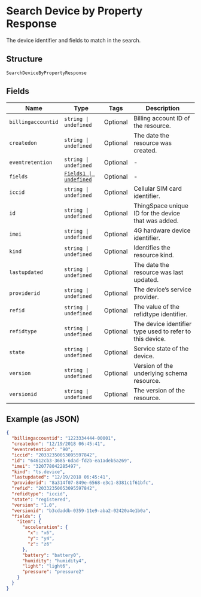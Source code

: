 
# Search Device by Property Response

The device identifier and fields to match in the search.

## Structure

`SearchDeviceByPropertyResponse`

## Fields

| Name | Type | Tags | Description |
|  --- | --- | --- | --- |
| `billingaccountid` | `string \| undefined` | Optional | Billing account ID of the resource. |
| `createdon` | `string \| undefined` | Optional | The date the resource was created. |
| `eventretention` | `string \| undefined` | Optional | - |
| `fields` | [`Fields1 \| undefined`](../../doc/models/fields-1.md) | Optional | - |
| `iccid` | `string \| undefined` | Optional | Cellular SIM card identifier. |
| `id` | `string \| undefined` | Optional | ThingSpace unique ID for the device that was added. |
| `imei` | `string \| undefined` | Optional | 4G hardware device identifier. |
| `kind` | `string \| undefined` | Optional | Identifies the resource kind. |
| `lastupdated` | `string \| undefined` | Optional | The date the resource was last updated. |
| `providerid` | `string \| undefined` | Optional | The device’s service provider. |
| `refid` | `string \| undefined` | Optional | The value of the refidtype identifier. |
| `refidtype` | `string \| undefined` | Optional | The device identifier type used to refer to this device. |
| `state` | `string \| undefined` | Optional | Service state of the device. |
| `version` | `string \| undefined` | Optional | Version of the underlying schema resource. |
| `versionid` | `string \| undefined` | Optional | The version of the resource. |

## Example (as JSON)

```json
{
  "billingaccountid": "1223334444-00001",
  "createdon": "12/19/2018 06:45:41",
  "eventretention": "90",
  "iccid": "20332350053095597842",
  "id": "64612cb3-3685-6dad-fd2b-ea1adeb5a269",
  "imei": "320778042285497",
  "kind": "ts.device",
  "lastupdated": "12/19/2018 06:45:41",
  "providerid": "8a314f07-849e-6568-e3c1-8381c1f61bfc",
  "refid": "20332350053095597842",
  "refidtype": "iccid",
  "state": "registered",
  "version": "1.0",
  "versionid": "b3cdaddb-0359-11e9-aba2-02420a4e1b0a",
  "fields": {
    "item": {
      "acceleration": {
        "x": "x6",
        "y": "y4",
        "z": "z6"
      },
      "battery": "battery0",
      "humidity": "humidity4",
      "light": "light6",
      "pressure": "pressure2"
    }
  }
}
```

